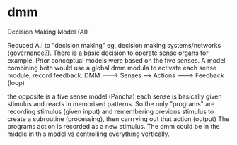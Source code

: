 # dmm
Decision Making Model (AI)


Reduced A.I to "decision making" eg, decision making systems/networks (governance?). There is a basic decision to operate sense organs for example. Prior conceptual models were based on the five senses. A model combining both would use a global dmm modula to activate each sense module, record feedback. DMM ---> Senses --> Actions ---> Feedback (loop)

the opposite is a five sense model (Pancha) each sense is basically given stimulus and reacts in memorised patterns. So the only "programs" are recording stimulus (given input) and remembering previous stimulus to create a subroutine (processing), then carrrying out that action (output) The programs action is recorded as a new stimulus. The dmm could be in the middle in this model vs controlling everything vertically.
